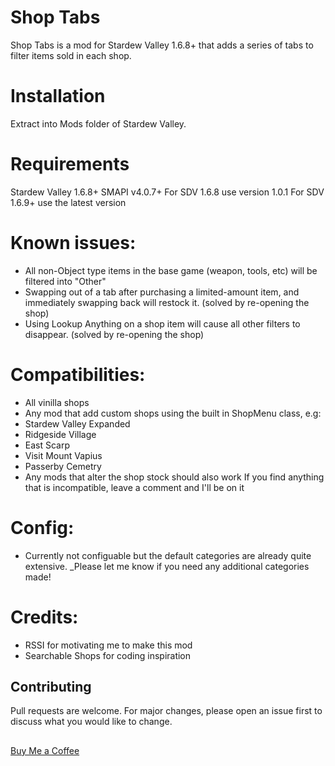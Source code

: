 # Shop Tabs
Shop Tabs is a mod for Stardew Valley 1.6.8+ that adds a series of tabs to filter items sold in each shop.

# Installation
Extract into Mods folder of Stardew Valley.

# Requirements
Stardew Valley 1.6.8+
SMAPI v4.0.7+
For SDV 1.6.8 use version 1.0.1
For SDV 1.6.9+ use the latest version

# Known issues:
- All non-Object type items in the base game (weapon, tools, etc) will be filtered into "Other"
- Swapping out of a tab after purchasing a limited-amount item, and immediately swapping back will restock it. (solved by re-opening the shop)
- Using Lookup Anything on a shop item will cause all other filters to disappear. (solved by re-opening the shop)

# Compatibilities:
- All vinilla shops
- Any mod that add custom shops using the built in ShopMenu class, e.g:
- Stardew Valley Expanded﻿
- Ridgeside Village﻿
- East Scarp﻿
- Visit Mount Vapius
- Passerby Cemetry﻿﻿
- Any mods that alter the shop stock should also work
If you find anything that is incompatible, leave a comment and I'll be on it

# Config:
- Currently not configuable but the default categories are already quite extensive. 
_Please let me know if you need any additional categories made!

# Credits:
- RSSI for motivating me to make this mod
- Searchable Shops for coding inspiration﻿﻿

## Contributing
Pull requests are welcome. For major changes, please open an issue first
to discuss what you would like to change.

## 
[Buy Me a Coffee](https://buymeacoffee.com/altoigloo)
